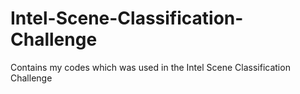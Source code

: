 # Intel-Scene-Classification-Challenge
Contains my codes which was used in the Intel Scene Classification Challenge
